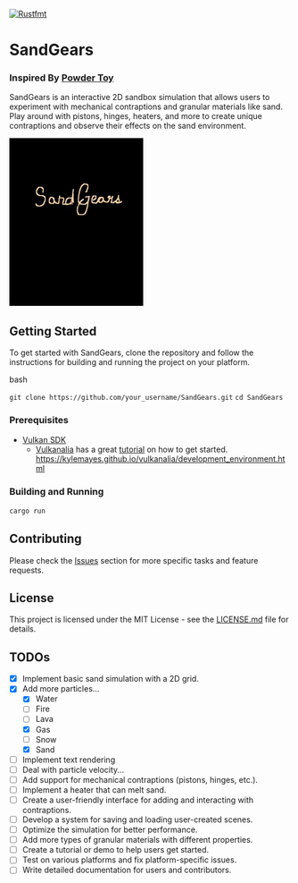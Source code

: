 [![Rustfmt](https://github.com/jordan-schnur/SandGears/actions/workflows/.rustfmt.yml/badge.svg?branch=main)](https://github.com/jordan-schnur/SandGears/actions/workflows/.rustfmt.yml)
# SandGears
### Inspired By [Powder Toy](https://powdertoy.co.uk/)

SandGears is an interactive 2D sandbox simulation that allows users to experiment with mechanical contraptions and granular materials like sand. Play around with pistons, hinges, heaters, and more to create unique contraptions and observe their effects on the sand environment.

![Intro Gif](intro.gif)

## Getting Started

To get started with SandGears, clone the repository and follow the instructions for building and running the project on your platform.

bash

`git clone https://github.com/your_username/SandGears.git`
`cd SandGears`

### Prerequisites

-   [Vulkan SDK](https://www.lunarg.com/vulkan-sdk/)
    - [Vulkanalia](https://github.com/KyleMayes/vulkanalia) has a great [tutorial](https://kylemayes.github.io/vulkanalia/development_environment.html) on how to get started. https://kylemayes.github.io/vulkanalia/development_environment.html

### Building and Running

```BASH
cargo run
```

## Contributing

Please check the [Issues](https://github.com/jordan-schnur/SandGears/issues) section for more specific tasks and feature requests.

## License

This project is licensed under the MIT License - see the [LICENSE.md](https://chat.openai.com/LICENSE.md) file for details.

## TODOs

- [x]  Implement basic sand simulation with a 2D grid.
- [x]  Add more particles...
   - [x] Water
   - [ ] Fire
   - [ ] Lava
   - [x] Gas
   - [ ] Snow
   - [x] Sand
- [ ]  Implement text rendering
- [ ]  Deal with particle velocity...
- [ ]  Add support for mechanical contraptions (pistons, hinges, etc.).
- [ ]  Implement a heater that can melt sand.
- [ ]  Create a user-friendly interface for adding and interacting with contraptions.
- [ ]  Develop a system for saving and loading user-created scenes.
- [ ]  Optimize the simulation for better performance.
- [ ]  Add more types of granular materials with different properties.
- [ ]  Create a tutorial or demo to help users get started.
- [ ]  Test on various platforms and fix platform-specific issues.
- [ ]  Write detailed documentation for users and contributors.

